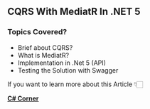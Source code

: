 ## CQRS With MediatR In .NET 5 

### Topics Covered?
- Brief about CQRS?
- What is MediatR?
- Implementation in .Net 5 (API)
- Testing the Solution with Swagger  


If you want to learn more about this Article 👇🏻

[**C# Corner**](https://www.c-sharpcorner.com/article/cqrs-mediatr-in-net-5/ "C# Corner")
